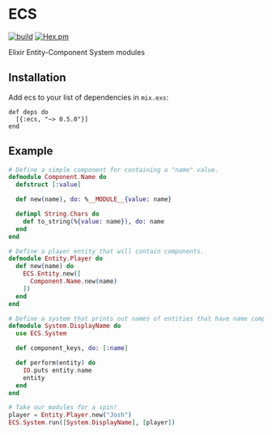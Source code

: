 # ECS

[![build](https://img.shields.io/travis/joshforisha/ecs.svg?maxAge=2592000?style=flat-square)](https://travis-ci.org/joshforisha/ecs)
[![Hex.pm](https://img.shields.io/hexpm/v/ecs.svg?maxAge=2592000?style=flat-square)](https://hex.pm/packages/ecs)

Elixir Entity-Component System modules

## Installation

Add ecs to your list of dependencies in `mix.exs`:

    def deps do
      [{:ecs, "~> 0.5.0"}]
    end

## Example

```elixir
# Define a simple component for containing a "name" value.
defmodule Component.Name do
  defstruct [:value]

  def new(name), do: %__MODULE__{value: name}

  defimpl String.Chars do
    def to_string(%{value: name}), do: name
  end
end

# Define a player entity that will contain components.
defmodule Entity.Player do
  def new(name) do
    ECS.Entity.new([
      Component.Name.new(name)
    ])
  end
end

# Define a system that prints out names of entities that have name components.
defmodule System.DisplayName do
  use ECS.System

  def component_keys, do: [:name]

  def perform(entity) do
    IO.puts entity.name
    entity
  end
end

# Take our modules for a spin!
player = Entity.Player.new("Josh")
ECS.System.run([System.DisplayName], [player])
```
